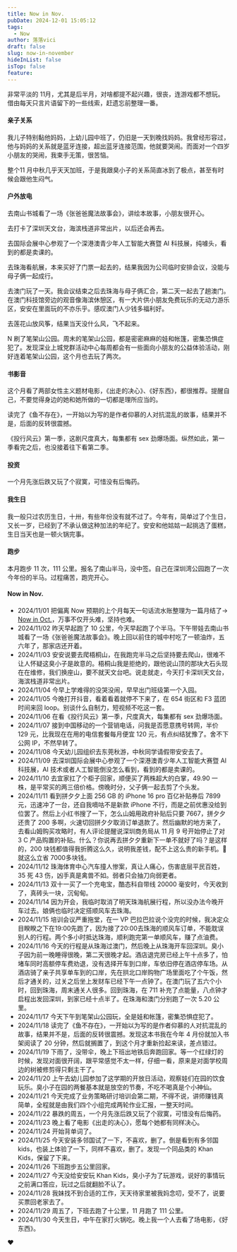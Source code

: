 ```yaml
---
title: Now in Nov.
pubDate: 2024-12-01 15:05:12
tags:
  - Now
author: 落落vici
draft: false
slug: now-in-november
hideInList: false
isTop: false
feature:
---
```

非常平淡的 11月，尤其是后半月，对啥都提不起兴趣，很丧，连游戏都不想玩。借由每天只言片语留下的一些线索，赶遗忘前整理一番。

#### 亲子关系
我儿子特别黏他妈妈，上幼儿园中班了，仍旧是一天到晚找妈妈。我曾经形容过，他与妈妈的关系就是蓝牙连接，超出蓝牙连接范围，他就要哭闹。而面对一个四岁小朋友的哭闹，我束手无策，很苦恼。

整个11 月中秋几乎天天加班，于是我跟臭小子的关系简直冰到了极点，甚至有时候会跟他生闷气。

#### 户外放电
去南山书城看了一场《张爸爸魔法故事会》，讲绘本故事，小朋友很开心。

去打卡了深圳天文台，海滨栈道非常出片，以后还会再去。

去国际会展中心参观了一个深港澳青少年人工智能大赛暨 AI 科技展，纯噱头，看到的都是卖课的。

去珠海看航展，本来买好了门票一起去的，结果我因为公司临时安排会议，没能与母子俩一起成行。

去澳门玩了一天。我会议结束之后去珠海与母子俩汇合，第二天一起去了趟澳门。在澳门科技馆旁边的观音像海滨休憩区，有一大片供小朋友免费玩乐的无动力游乐区，安安在里面玩的不亦乐乎。感叹澳门人少钱多福利好。

去莲花山放风筝，结果当天没什么风，飞不起来。

N 刷了笔架山公园。周末的笔架山公园，都是密密麻麻的娃和帐篷，密集恐惧症犯了。发现深业上城党群活动中心每周都会有一些面向小朋友的公益体验活动，刚好连着笔架山公园，这个月也去玩了两次。

#### 书影音
这个月看了两部女性主义题材电影，《出走的决心》、《好东西》，都很推荐。提醒自己，不要觉得身边的她和她所做的一切都是理所应当的。

读完了《鱼不存在》，一开始以为写的是作者仰慕的人对抗混乱的故事，结果并不是，后面的反转很震撼。

《投行风云》第一季，这剧尺度真大，每集都有 sex 劲爆场面。纵然如此，第一季看完之后，也没接着往下看第二季。

#### 投资
一个月先涨后跌又玩了个寂寞，可惜没有后悔药。

#### 我生日
我一般只过农历生日，十卅，有些年份没有就不过了。今年有，简单过了个生日，又长一岁，已经到了不承认做这种加法的年纪了。安安和他姑姑一起挑选了蛋糕，生日当天也是一顿火锅完事。

#### 跑步
本月跑步 11 次，111 公里。报名了南山半马，没中签。自己在深圳湾公园跑了一次今年份的半马。过程痛苦，跑完开心。

#### Now in Nov.
- 2024/11/01 把偏离 Now 预期的上个月每天一句话流水账整理为一篇月结了→ [Now in Oct.](https://hux.ink/posts/now-in-october/)，万事不仅开头难，坚持也难。
- 2024/11/02 昨天早起跑了 10 公里，今天早起跑了个半马。下午带娃去南山书城看了一场《张爸爸魔法故事会》。晚上回以前住的城中村吃了一顿油炸，五六年了，那家店还开着。
- 2024/11/03 安安说要去爬梧桐山，在我跑完半马之后坚持要去爬山，很难不让人怀疑这臭小子是故意的。梧桐山我是拒绝的，跟他说山顶的那块大石头现在在维修，我们换座山，要不就天文台吧。说走就走，今天打卡深圳天文台，海滨栈道非常出片。
- 2024/11/04 今早上学难得的没哭没闹，早早出门班级第一个入园。
- 2024/11/05 今晚打开抖音，看着看着就停不下来了，在 654 街区和 F3 蓝团时间来回 loop。别谈什么自制力，短视频不吃这一套。
- 2024/11/06 在看《投行风云》第一季，尺度真大，每集都有 sex 劲爆场面。
- 2024/11/07 接到中国移动的一个营销电话，问我是否愿意携号转网，半价 129 元，比我现在在用的电信套餐每月便宜 120 元，有点纠结犹豫了。舍不下公网 IP，不然早转了。
- 2024/11/08 今天幼儿园组织去东莞秋游，中秋同学请假带安安去了。
- 2024/11/09 去深圳国际会展中心参观了一个深港澳青少年人工智能大赛暨 AI 科技展，AI 技术或者人工智能倒没怎么看到，看到的都是卖课的。
- 2024/11/10 去宜家扛了个柜子回家，顺便买了两株超大的白掌，49.90 一株，是平常买的两三倍价格。傍晚时分，父子俩一起去剪了个头发。
- 2024/11/11 看到拼夕夕上面 256 GB 的 iPhone 16 pro 百亿补贴券后 7899 元，迅速冲了一台，还自我嘀咕不是新款 iPhone 不行，而是之前优惠没给到位罢了。然后上小红书搜了一下，怎么山姆用政府补贴后只要 7667，拼夕夕还贵了 200 多啊，火速切回拼夕夕取消订单退款了。然后幽默的地方来了，去看山姆购买攻略时，有人评论提醒说深圳商务局从 11 月 9 号开始停止了对 3 C 产品购置的补贴。什么？你说再去拼夕夕重新下一单不就好了吗？是这样的，200 块钱都值得我折腾这么久，说明我差钱，配不上这么贵的新手机。🤭就这么立省 7000多块钱。
- 2024/11/12 珠海体育中心汽车撞人惨案，真让人痛心，伤害底层平民百姓，35 死 43 伤，凶手真是禽兽不如。弱者只会抽刀向弱更者。
- 2024/11/13 双十一买了一个充电宝，酷态科自带线 20000 毫安时，今天收到了，真砖头一块，沉甸甸。
- 2024/11/14 因为开会，我临时取消了明天珠海航展行程，所以没办法今晚开车过去。娘俩也临时决定搭顺风车去珠海。
- 2024/11/15 培训会议严重拖堂，在一 VP 巴拉巴拉说个没完的时候，我决定众目睽睽之下在19:00先跑了，因为接了20:00去珠海的顺风车订单，不能耽误别人的行程。两个多小时抵达珠海，顺利跑完第一单顺风车，赚了点油费。
- 2024/11/16 今天的行程是从珠海过澳门，然后晚上从珠海开车回深圳。臭小子因为前一晚睡得很晚，第二天很晚才起。酒店退完房已经上午十点多了，怕堵车同时高额停车费劝退，没有选择开车到口岸，车依旧停在酒店停车场。从酒店骑了亲子共享单车到的口岸，先在拱北口岸购物广场里面吃了个午饭，然后才通关的，过关之后坐上发财车已经下午一点钟了。在澳门玩了五六个小时，回到珠海，周末通关人很多。回到珠海，在 711 补充了点能量，八点钟才启程出发回深圳，到家已经十点半了。在珠海和澳门分别跑了一次 5.20 公里。
- 2024/11/17 今天下午到笔架山公园玩，全是娃和帐篷，密集恐惧症犯了。
- 2024/11/18 读完了《鱼不存在》，一开始以为写的是作者仰慕的人对抗混乱的故事，结果并不是，后面的反转很震撼。发现这本书我在今年 4 月份就加入书架阅读了 20 分钟，然后就搁置了，到这个月才重新捡起来读，差点错过。
- 2024/11/19 下雨了，没带伞，晚上下班出地铁后奔跑回家。等一个红绿灯的时候，发现对面很开阔，跟平常感觉不太一样，仔细一看，原来是对面学校周边的树被修剪得只剩主干了。
- 2024/11/20 上午去幼儿园参加了这学期的开放日活动，观察娃们在园的饮食玩乐。臭小子在园的两餐基本就是放空的节奏，不吃不喝真是个小神仙。
- 2024/11/21 今天完成了业务策略研讨培训会第二期，不得不说，讲师赚钱真简单，全程就是由我们四个小组完成两轮作业汇报，一整天时间。
- 2024/11/22 暴跌的周五，一个月先涨后跌又玩了个寂寞，可惜没有后悔药。
- 2024/11/23 晚上看了电影《出走的决心》，愿每个她都有同样决心。
- 2024/11/24 开始背单词了。 
- 2024/11/25 今天安装多邻国试了一下，不喜欢，删了。倒是看到有多邻国 kids，也装上体验了一下，同样不喜欢，删了。发现一个同品类的 Khan Kids，保留了下来。
- 2024/11/26 下班跑步五公里回家。 
- 2024/11/27 今天没给安安玩 Khan Kids，臭小子为了玩游戏，说好的事情玩之前满口答应，玩过之后就翻脸不认了。 
- 2024/11/28 我妹找不到合适的工作，天天待家里被我妈念叨，受不了，说要买票回老家去了。 
- 2024/11/29 周五了，下班去跑了十公里，11 月跑了 111 公里。
- 2024/11/30 今天生日，中午在家打火锅吃。晚上我一个人去看了场电影，《好东西》。

❤